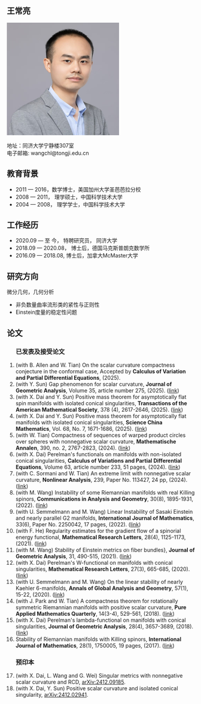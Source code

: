 <html>
  <head>
    <meta charset="UTF-8">  
  </head>
  <body>
    <p>
      <br>
    </p>
    <h2>王常亮</h2>
    <p>
      <img width="300" height="300" src="https://github.com/cwangts/changliang-wang.github.io/raw/main/cwang.jpg">
    </p>
    <p>
      地址：同济大学宁静楼307室   
      <br>
      电子邮箱: wangchl@tongji.edu.cn
    </p>
    <h2 id="education">教育背景</h2>
    <ul>
      <li>
        2011 — 2016，数学博士，美国加州大学圣芭芭拉分校
      </li>
      <li>
        2008 — 2011， 理学硕士，中国科学技术大学
      </li>
      <li>
        2004 — 2008， 理学学士，中国科学技术大学
      </li>
    </ul>
    <h2 id="employment">工作经历</h2>
    <ul>
      <li> 
        2020.09 — 至 今，   特聘研究员， 同济大学
      </li>
      <li>
        2018.09 — 2020.08，    博士后，德国马克斯普朗克数学所
      </li>
      <li>
        2016.09 — 2018.08,      博士后，加拿大McMaster大学
      </li>
    </ul>
    <h2 id="research">研究方向</h2>
    微分几何，几何分析
      <ul>
        <li>
          非负数量曲率流形类的紧性与正则性
        </li>
        <li>
          Einstein度量的稳定性问题
        </li>
     </ul>
    <h2 id="paper">论文</h2>
    <ol>
      <h3 id="publication">已发表及接受论文</h3>
     <li>(with B. Allen and W. Tian) On the scalar curvature compactness conjecture in the conformal case, 
               Accepted by  <strong>Calculus of Variation and Partial Differential Equations</strong>, (2025).       </li>   
     <li> (with Y. Sun) Gap phenomenon for scalar curvature, 
                <strong>Journal of Geometric Analysis</strong>, Volume 35, article number 275, (2025). (<a href="https://link.springer.com/article/10.1007/s12220-025-02111-3" target="_blank">link</a>)       </li>  
     <li> (with X. Dai and Y. Sun) Positive mass theorem for asymptotically flat spin manifolds with isolated conical singularities,
              <strong>Transactions of the American Mathematical Society</strong>, 378 (4), 2617-2646, (2025). 
              (<a href="https://www.ams.org/journals/tran/2025-378-04/S0002-9947-2025-09331-0/home.html" target="_blank">link</a>)   </li>
     <li> (with X. Dai and Y. Sun)  Positive mass theorem for asymptotically flat manifolds with isolated conical singularities, 
              <strong>Science China Mathematics</strong>, Vol. 68, No. 7, 1671-1686, (2025).
            (<a href="https://link.springer.com/article/10.1007/s11425-024-2325-6" target="_blank">link</a>) </li>
    <li> (with W. Tian) Compactness of sequences of warped product circles over spheres with nonnegative scalar curvature, 
              <strong>Mathematische Annalen</strong>, 390, no. 2, 2767-2823, (2024).  
              (<a href="https://link.springer.com/article/10.1007/s00208-024-02816-w" target="_blank">link</a>)</li>
     <li> (with X. Dai) Perelman's functionals on manifolds with non-isolated conical singularities,
            <strong>Calculus of Variations and Partial Differential Equations</strong>, Volume 63, article number 233, 51 pages, (2024).
             (<a href="https://link.springer.com/article/10.1007/s00526-024-02844-z" target="_blank">link</a>)  </li>
     <li> (with C. Sormani and W. Tian) An extreme limit with nonnegative scalar curvature,
             <strong>Nonlinear Analysis</strong>, 239, Paper No. 113427, 24 pp, (2024).
              (<a href="https://www.sciencedirect.com/science/article/abs/pii/S0362546X23002195?via%3Dihub" target="_blank">link</a>)  </li>
     <li> (with M. Wang) Instability of some Riemannian manifolds with real Killing spinors, 
             <strong>Communications in Analysis and Geometry</strong>, 30(8), 1895-1931, (2022).
               (<a href="https://link.intlpress.com/JDetail/1805783160757641217" target="_blank">link</a>)   </li>
     <li> (with U. Semmelmann and M. Wang) Linear Instability of Sasaki Einstein and nearly parallel G2 manifolds,  
            <strong>International Journal of Mathematics</strong>, 33(6), Paper No. 2250042, 17 pages, (2022).
                (<a href="https://www.worldscientific.com/doi/10.1142/S0129167X22500422" target="_blank">link</a>)  </li>   
      <li> (with F. He)  Regularity estimates for the gradient flow of a spinorial energy functional, 
            <strong>Mathematical Research Letters</strong>, 28(4), 1125-1173, (2021).
                 (<a href="https://link.intlpress.com/JDetail/1806601971408728065" target="_blank">link</a>)   </li>    
      <li> (with M. Wang) Stability of Einstein metrics on fiber bundles},
              <strong>Journal of Geometric Analysis</strong>, 31, 490-515, (2021).
               (<a href="https://link.springer.com/article/10.1007/s12220-019-00282-4" target="_blank">link</a>)     </li>  
      <li> (with X. Dai) Perelman's W-functional on manifolds with conical singularities,
                 <strong>Mathematical Research Letters</strong>, 27(3), 665-685, (2020).
                (<a href="https://link.intlpress.com/JDetail/1806602206541410305" target="_blank">link</a>)       </li>     
      <li> (with U. Semmelmann and M. Wang) On the linear stability of nearly Kaehler 6-manifolds, 
               <strong>Annals of Global Analysis and Geometry</strong>, 57(1), 15-22, (2020).
                 (<a href="https://link.springer.com/article/10.1007/s10455-019-09686-5" target="_blank">link</a>)      </li>      
      <li> (with J. Park and W. Tian)  A compactness theorem for rotationally symmetric Riemannian manifolds with positive scalar curvature,
               <strong>Pure Applied Mathematics Quarterly</strong>, 14(3-4), 529-561, (2018).
                  (<a href="https://link.intlpress.com/JDetail/1806170948250296321" target="_blank">link</a>)      </li>  
     <li> (with X. Dai) Perelman's lambda-functional on manifolds with conical singularities,
              <strong>Journal of Geometric Analysis</strong>, 28(4), 3657-3689, (2018).
                (<a href="https://link.springer.com/article/10.1007/s12220-017-9971-4" target="_blank">link</a>)        </li>   
      <li>  Stability of Riemannian manifolds with Killing spinors,
                <strong>International Journal of Mathematics</strong>, 28(1), 1750005, 19 pages, (2017).
                (<a href="https://www.worldscientific.com/doi/abs/10.1142/S0129167X17500057" target="_blank">link</a>)      </li>    
     <h3 id="preprint">预印本</h3>
      <li> (with X. Dai, L. Wang and G. Wei) Singular metrics with nonnegative scalar curvature and RCD,  <a href="https://arxiv.org/abs/2412.09185" target="_blank">arXiv:2412.09185</a>. </li>
      <li> (with X. Dai, Y. Sun) Positive scalar curvature and isolated conical singularity, 
               <a href="https://arxiv.org/abs/2412.02941" target="_blank">arXiv:2412.02941</a>.  </li>   
    </ol>
 </body>
</html>
